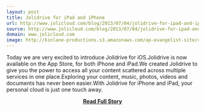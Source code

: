 ```yaml
---
layout: post
title: Jolidrive for iPad and iPhone
url: http://www.jolicloud.com/blog/2013/07/04/jolidrive-for-ipad-and-iphone/
source: http://www.jolicloud.com/blog/2013/07/04/jolidrive-for-ipad-and-iphone/
domain: www.jolicloud.com
image: http://kinlane-productions.s3.amazonaws.com/ap-evangelist-site/curated/screenshots/www-jolicloud-comblog20130704jolidrive-for-ipad-and-iphone.png
---
```


<p>Today we are very excited to introduce Jolidrive for iOS.Jolidrive is now available on the App Store, for both iPhone and iPad.We created Jolidrive to give you the power to access all your content scattered across multiple services in one place.Exploring your content, music, photos, videos and documents has never been easier.With Jolidrive for iPhone and iPad, your personal cloud is just one touch away.</p>
<center><p><a href="http://www.jolicloud.com/blog/2013/07/04/jolidrive-for-ipad-and-iphone/" style='padding:25px; font-sze:18px; font-weight: bold;'>Read Full Story</a></p></center>
